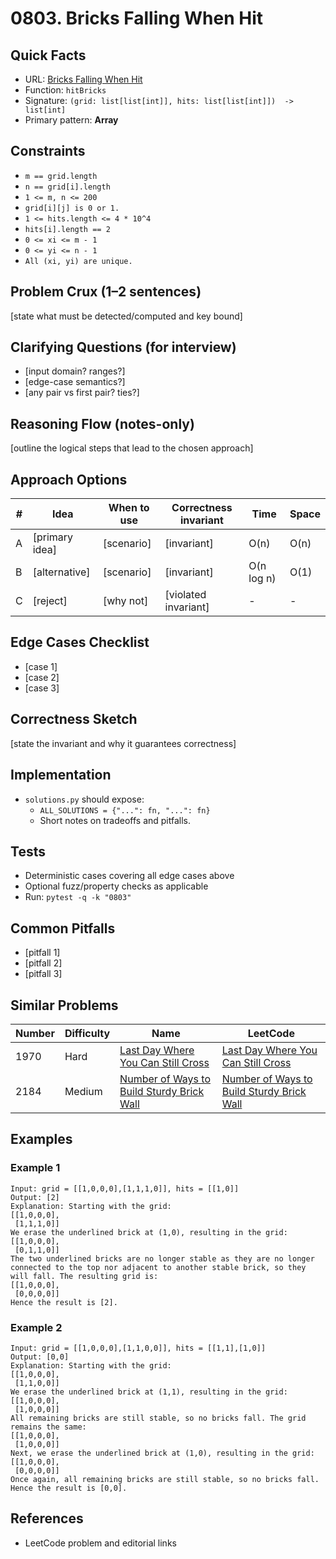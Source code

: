 # 0803. Bricks Falling When Hit

## Quick Facts

- URL: [Bricks Falling When Hit](https://leetcode.com/problems/bricks-falling-when-hit/)
- Function: `hitBricks`
- Signature: `(grid: list[list[int]], hits: list[list[int]])  -> list[int]`
- Primary pattern: **Array**

## Constraints

- `m == grid.length`
- `n == grid[i].length`
- `1 <= m, n <= 200`
- `grid[i][j] is 0 or 1.`
- `1 <= hits.length <= 4 * 10^4`
- `hits[i].length == 2`
- `0 <= xi <= m - 1`
- `0 <= yi <= n - 1`
- `All (xi, yi) are unique.`

## Problem Crux (1–2 sentences)

[state what must be detected/computed and key bound]

## Clarifying Questions (for interview)

- [input domain? ranges?]
- [edge-case semantics?]
- [any pair vs first pair? ties?]

## Reasoning Flow (notes-only)

[outline the logical steps that lead to the chosen approach]

## Approach Options

| # | Idea | When to use | Correctness invariant | Time | Space |
|---|------|-------------|-----------------------|------|-------|
| A | [primary idea] | [scenario] | [invariant] | O(n) | O(n) |
| B | [alternative] | [scenario] | [invariant] | O(n log n) | O(1) |
| C | [reject] | [why not] | [violated invariant] | - | - |

## Edge Cases Checklist

- [case 1]
- [case 2]
- [case 3]

## Correctness Sketch

[state the invariant and why it guarantees correctness]

## Implementation

- `solutions.py` should expose:
  - `ALL_SOLUTIONS = {"...": fn, "...": fn}`
  - Short notes on tradeoffs and pitfalls.

## Tests

- Deterministic cases covering all edge cases above
- Optional fuzz/property checks as applicable
- Run: `pytest -q -k "0803"`

## Common Pitfalls

- [pitfall 1]
- [pitfall 2]
- [pitfall 3]

## Similar Problems

| Number | Difficulty | Name | LeetCode |
|---|---|---|---|
| 1970 | Hard | [Last Day Where You Can Still Cross](../1970-last-day-where-you-can-still-cross/readme.md) | [Last Day Where You Can Still Cross](https://leetcode.com/problems/last-day-where-you-can-still-cross/) |
| 2184 | Medium | [Number of Ways to Build Sturdy Brick Wall](../2184-number-of-ways-to-build-sturdy-brick-wall/readme.md) | [Number of Ways to Build Sturdy Brick Wall](https://leetcode.com/problems/number-of-ways-to-build-sturdy-brick-wall/) |

## Examples

### Example 1

```text
Input: grid = [[1,0,0,0],[1,1,1,0]], hits = [[1,0]]
Output: [2]
Explanation: Starting with the grid:
[[1,0,0,0],
 [1,1,1,0]]
We erase the underlined brick at (1,0), resulting in the grid:
[[1,0,0,0],
 [0,1,1,0]]
The two underlined bricks are no longer stable as they are no longer connected to the top nor adjacent to another stable brick, so they will fall. The resulting grid is:
[[1,0,0,0],
 [0,0,0,0]]
Hence the result is [2].
```

### Example 2

```text
Input: grid = [[1,0,0,0],[1,1,0,0]], hits = [[1,1],[1,0]]
Output: [0,0]
Explanation: Starting with the grid:
[[1,0,0,0],
 [1,1,0,0]]
We erase the underlined brick at (1,1), resulting in the grid:
[[1,0,0,0],
 [1,0,0,0]]
All remaining bricks are still stable, so no bricks fall. The grid remains the same:
[[1,0,0,0],
 [1,0,0,0]]
Next, we erase the underlined brick at (1,0), resulting in the grid:
[[1,0,0,0],
 [0,0,0,0]]
Once again, all remaining bricks are still stable, so no bricks fall.
Hence the result is [0,0].
```

## References

- LeetCode problem and editorial links

